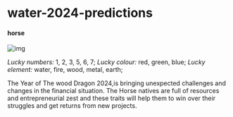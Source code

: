 # water-2024-predictions

#### horse

![img](https://media.istockphoto.com/id/186400387/vector/year-of-the-horse-paper-cut-art.jpg?s=612x612&w=0&k=20&c=zhxETuzSRRCxHtqnlBi3mRQHhrNbbpt-jh6jj8pQl60=)

_Lucky numbers:_ 1, 2, 3, 5, 6, 7;
_Lucky colour:_ red, green, blue;
_Lucky element:_ water, fire, wood, metal, earth;

The Year of The wood Dragon 2024,is bringing unexpected challenges and changes in the financial situation. The Horse natives are full of resources and entrepreneurial zest and these traits will help them to win over their struggles and get returns from new projects.
